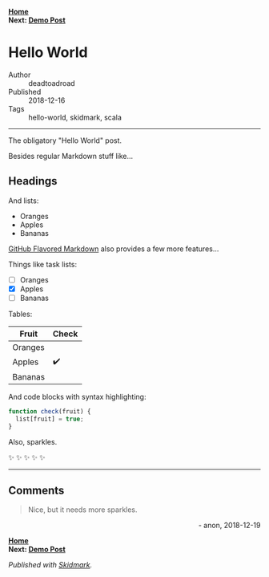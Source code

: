 **[Home](/readme.md#readme)**<br/>
**Next: [Demo Post](/posts/2018/12/demo-post/readme.md#readme)**

# Hello World

<dl>
  <dt>Author</dt>
  <dd>deadtoadroad</dd>
  <dt>Published</dt>
  <dd>2018-12-16</dd>
  <dt>Tags</dt>
  <dd>hello-world, skidmark, scala</dd>
</dl>

<hr/>

The obligatory "Hello World" post.

Besides regular Markdown stuff like...

## Headings

And lists:

* Oranges
* Apples
* Bananas

[GitHub Flavored Markdown](https://guides.github.com/features/mastering-markdown/#GitHub-flavored-markdown) also provides a few more features...

Things like task lists:

* [ ] Oranges
* [x] Apples
* [ ] Bananas

Tables:

Fruit | Check
----- | -----
Oranges |
Apples | :heavy_check_mark:
Bananas |

And code blocks with syntax highlighting:

```JavaScript
function check(fruit) {
  list[fruit] = true;
}
```

Also, sparkles.

:sparkles: :sparkles: :sparkles: :sparkles: :sparkles:


<hr/>

## Comments

> Nice, but it needs more sparkles.

<p align="right">
  - anon, 2018-12-19
</p>

**[Home](/readme.md#readme)**<br/>
**Next: [Demo Post](/posts/2018/12/demo-post/readme.md#readme)**

*Published with [Skidmark](https://github.com/deadtoadroad/skidmark#readme).*
